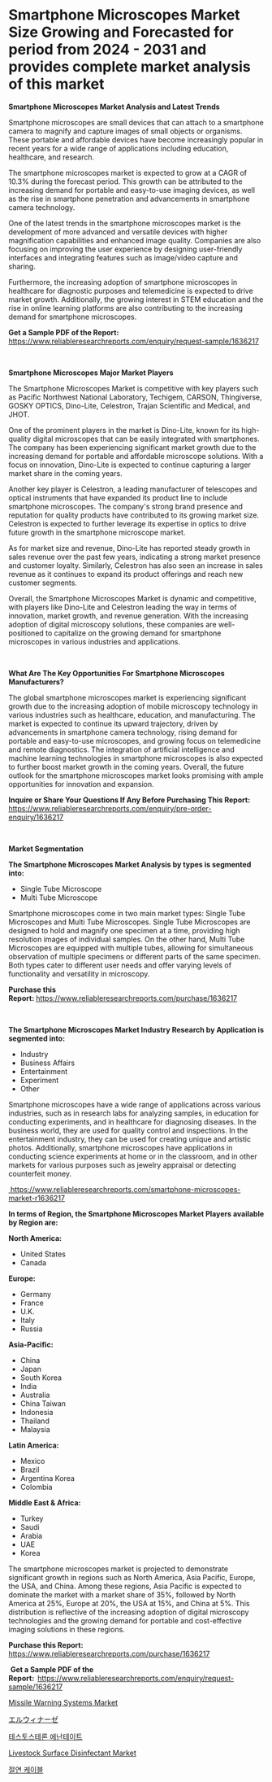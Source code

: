 <p><h1>Smartphone Microscopes Market Size Growing and Forecasted for period from 2024 - 2031 and provides complete market analysis of this market</h1></p><p><strong>Smartphone Microscopes Market Analysis and Latest Trends</strong></p>
<p><p>Smartphone microscopes are small devices that can attach to a smartphone camera to magnify and capture images of small objects or organisms. These portable and affordable devices have become increasingly popular in recent years for a wide range of applications including education, healthcare, and research.</p><p>The smartphone microscopes market is expected to grow at a CAGR of 10.3% during the forecast period. This growth can be attributed to the increasing demand for portable and easy-to-use imaging devices, as well as the rise in smartphone penetration and advancements in smartphone camera technology.</p><p>One of the latest trends in the smartphone microscopes market is the development of more advanced and versatile devices with higher magnification capabilities and enhanced image quality. Companies are also focusing on improving the user experience by designing user-friendly interfaces and integrating features such as image/video capture and sharing.</p><p>Furthermore, the increasing adoption of smartphone microscopes in healthcare for diagnostic purposes and telemedicine is expected to drive market growth. Additionally, the growing interest in STEM education and the rise in online learning platforms are also contributing to the increasing demand for smartphone microscopes.</p></p>
<p><strong>Get a Sample PDF of the Report:&nbsp;</strong> <a href="https://www.reliableresearchreports.com/enquiry/request-sample/1636217">https://www.reliableresearchreports.com/enquiry/request-sample/1636217</a></p>
<p>&nbsp;</p>
<p><strong>Smartphone Microscopes Major Market Players</strong></p>
<p><p>The Smartphone Microscopes Market is competitive with key players such as Pacific Northwest National Laboratory, Techigem, CARSON, Thingiverse, GOSKY OPTICS, Dino-Lite, Celestron, Trajan Scientific and Medical, and JHOT. </p><p>One of the prominent players in the market is Dino-Lite, known for its high-quality digital microscopes that can be easily integrated with smartphones. The company has been experiencing significant market growth due to the increasing demand for portable and affordable microscope solutions. With a focus on innovation, Dino-Lite is expected to continue capturing a larger market share in the coming years.</p><p>Another key player is Celestron, a leading manufacturer of telescopes and optical instruments that have expanded its product line to include smartphone microscopes. The company's strong brand presence and reputation for quality products have contributed to its growing market size. Celestron is expected to further leverage its expertise in optics to drive future growth in the smartphone microscope market.</p><p>As for market size and revenue, Dino-Lite has reported steady growth in sales revenue over the past few years, indicating a strong market presence and customer loyalty. Similarly, Celestron has also seen an increase in sales revenue as it continues to expand its product offerings and reach new customer segments.</p><p>Overall, the Smartphone Microscopes Market is dynamic and competitive, with players like Dino-Lite and Celestron leading the way in terms of innovation, market growth, and revenue generation. With the increasing adoption of digital microscopy solutions, these companies are well-positioned to capitalize on the growing demand for smartphone microscopes in various industries and applications.</p></p>
<p>&nbsp;</p>
<p><strong>What Are The Key Opportunities For Smartphone Microscopes Manufacturers?</strong></p>
<p><p>The global smartphone microscopes market is experiencing significant growth due to the increasing adoption of mobile microscopy technology in various industries such as healthcare, education, and manufacturing. The market is expected to continue its upward trajectory, driven by advancements in smartphone camera technology, rising demand for portable and easy-to-use microscopes, and growing focus on telemedicine and remote diagnostics. The integration of artificial intelligence and machine learning technologies in smartphone microscopes is also expected to further boost market growth in the coming years. Overall, the future outlook for the smartphone microscopes market looks promising with ample opportunities for innovation and expansion.</p></p>
<p><strong>Inquire or Share Your Questions If Any Before Purchasing This Report:</strong> <a href="https://www.reliableresearchreports.com/enquiry/pre-order-enquiry/1636217">https://www.reliableresearchreports.com/enquiry/pre-order-enquiry/1636217</a></p>
<p>&nbsp;</p>
<p><strong>Market Segmentation</strong></p>
<p><strong>The Smartphone Microscopes Market Analysis by types is segmented into:</strong></p>
<p><ul><li>Single Tube Microscope</li><li>Multi Tube Microscope</li></ul></p>
<p><p>Smartphone microscopes come in two main market types: Single Tube Microscopes and Multi Tube Microscopes. Single Tube Microscopes are designed to hold and magnify one specimen at a time, providing high resolution images of individual samples. On the other hand, Multi Tube Microscopes are equipped with multiple tubes, allowing for simultaneous observation of multiple specimens or different parts of the same specimen. Both types cater to different user needs and offer varying levels of functionality and versatility in microscopy.</p></p>
<p><strong>Purchase this Report:&nbsp;</strong><a href="https://www.reliableresearchreports.com/purchase/1636217">https://www.reliableresearchreports.com/purchase/1636217</a></p>
<p>&nbsp;</p>
<p><strong>The Smartphone Microscopes Market Industry Research by Application is segmented into:</strong></p>
<p><ul><li>Industry</li><li>Business Affairs</li><li>Entertainment</li><li>Experiment</li><li>Other</li></ul></p>
<p><p>Smartphone microscopes have a wide range of applications across various industries, such as in research labs for analyzing samples, in education for conducting experiments, and in healthcare for diagnosing diseases. In the business world, they are used for quality control and inspections. In the entertainment industry, they can be used for creating unique and artistic photos. Additionally, smartphone microscopes have applications in conducting science experiments at home or in the classroom, and in other markets for various purposes such as jewelry appraisal or detecting counterfeit money.</p></p>
<p><a href="https://www.reliableresearchreports.com/smartphone-microscopes-market-r1636217">&nbsp;https://www.reliableresearchreports.com/smartphone-microscopes-market-r1636217</a></p>
<p><strong>In terms of Region, the Smartphone Microscopes Market Players available by Region are:</strong></p>
<p>
    <p> <strong> North America: </strong>
        <ul>
            <li>United States</li>
            <li>Canada</li>
        </ul>
        </p> 
    <p> <strong> Europe: </strong>
        <ul>
            <li>Germany</li>
            <li>France</li>
            <li>U.K.</li>
            <li>Italy</li>
            <li>Russia</li>
        </ul>
        </p> 
    <p> <strong> Asia-Pacific: </strong>
        <ul>
            <li>China</li>
            <li>Japan</li>
            <li>South Korea</li>
            <li>India</li>
            <li>Australia</li>
            <li>China Taiwan</li>
            <li>Indonesia</li>
            <li>Thailand</li>
            <li>Malaysia</li>
        </ul>
        </p> 
    <p> <strong> Latin America: </strong>
        <ul>
            <li>Mexico</li>
            <li>Brazil</li>
            <li>Argentina Korea</li>
            <li>Colombia</li>
        </ul>
        </p> 
    <p> <strong> Middle East & Africa: </strong>
        <ul>
            <li>Turkey</li>
            <li>Saudi</li>
            <li>Arabia</li>
            <li>UAE</li>
            <li>Korea</li>
        </ul>
    </p>
    </p>
<p><p>The smartphone microscopes market is projected to demonstrate significant growth in regions such as North America, Asia Pacific, Europe, the USA, and China. Among these regions, Asia Pacific is expected to dominate the market with a market share of 35%, followed by North America at 25%, Europe at 20%, the USA at 15%, and China at 5%. This distribution is reflective of the increasing adoption of digital microscopy technologies and the growing demand for portable and cost-effective imaging solutions in these regions.</p></p>
<p><strong>Purchase this Report: </strong><a href="https://www.reliableresearchreports.com/purchase/1636217">https://www.reliableresearchreports.com/purchase/1636217</a></p>
<p>&nbsp;<strong>Get a Sample PDF of the Report:&nbsp;&nbsp;</strong><a href="https://www.reliableresearchreports.com/enquiry/request-sample/1636217">https://www.reliableresearchreports.com/enquiry/request-sample/1636217</a></p>
<p><strong></strong></p>
<p><p><a href="https://github.com/juniordelafrance/Market-Research-Report-List-2/blob/main/missile-warning-systems-market.md">Missile Warning Systems Market</a></p><p><a href="https://github.com/moulafa/Market-Research-Report-List-1/blob/main/487250927503.md">エルウィナーゼ</a></p><p><a href="https://github.com/TobyKub4685/Market-Research-Report-List-1/blob/main/843793825163.md">테스토스테론 에난테이트</a></p><p><a href="https://issuu.com/reportprime-2/docs/livestock-surface-disinfectant-market-size-2030.pp">Livestock Surface Disinfectant Market</a></p><p><a href="https://medium.com/@achimcoteanu1/%EB%8B%A8%EC%97%B4-%EC%BC%80%EC%9D%B4%EB%B8%94-%EC%8B%9C%EC%9E%A5-%EA%B7%9C%EB%AA%A8-%EC%8B%9C%EC%9E%A5-%EC%A0%84%EB%A7%9D-%EB%B0%8F-%EC%8B%9C%EC%9E%A5-%EC%98%88%EC%B8%A1-2024%EB%85%84%EB%B6%80%ED%84%B0-2031%EB%85%84%EA%B9%8C%EC%A7%80-7e57e8f5268b">절연 케이블</a></p></p>